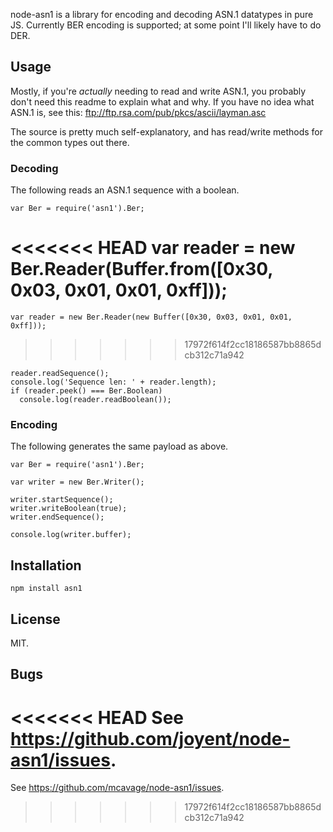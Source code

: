 node-asn1 is a library for encoding and decoding ASN.1 datatypes in pure JS.
Currently BER encoding is supported; at some point I'll likely have to do DER.

## Usage

Mostly, if you're *actually* needing to read and write ASN.1, you probably don't
need this readme to explain what and why.  If you have no idea what ASN.1 is,
see this: ftp://ftp.rsa.com/pub/pkcs/ascii/layman.asc

The source is pretty much self-explanatory, and has read/write methods for the
common types out there.

### Decoding

The following reads an ASN.1 sequence with a boolean.

    var Ber = require('asn1').Ber;

<<<<<<< HEAD
    var reader = new Ber.Reader(Buffer.from([0x30, 0x03, 0x01, 0x01, 0xff]));
=======
    var reader = new Ber.Reader(new Buffer([0x30, 0x03, 0x01, 0x01, 0xff]));
>>>>>>> 17972f614f2cc18186587bb8865dcb312c71a942

    reader.readSequence();
    console.log('Sequence len: ' + reader.length);
    if (reader.peek() === Ber.Boolean)
      console.log(reader.readBoolean());

### Encoding

The following generates the same payload as above.

    var Ber = require('asn1').Ber;

    var writer = new Ber.Writer();

    writer.startSequence();
    writer.writeBoolean(true);
    writer.endSequence();

    console.log(writer.buffer);

## Installation

    npm install asn1

## License

MIT.

## Bugs

<<<<<<< HEAD
See <https://github.com/joyent/node-asn1/issues>.
=======
See <https://github.com/mcavage/node-asn1/issues>.
>>>>>>> 17972f614f2cc18186587bb8865dcb312c71a942
